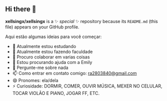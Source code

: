 ## Hi there 👋


**xellsingx/xellsingx** is a ✨ _special_ ✨ repository because its `README.md` (this file) appears on your GitHub profile.

Aqui estão algumas ideias para você começar:

- 🔭 Atualmente estou estudando
- 🌱 Atualmente estou fazendo faculdade
- 👯 Procuro colaborar em varias coisas
- 🤔 Estou procurando ajuda com a Emily
- 💬 Pergunte-me sobre nada
- 📫 Como entrar em contato comigo: ra2803840@gmail.com
- 😄 Pronomes: ela/dela
- ⚡ Curiosidade: DORMIR, COMER, OUVIR MÚSICA, MEXER NO CELULAR, TOCAR VIOLÃO E PIANO, JOGAR FF, ETC.
  
